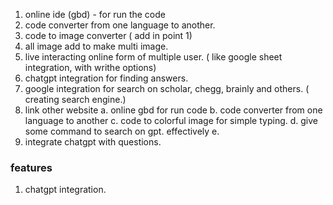 1. online ide (gbd) - for run the code 
2. code converter from one language to another.
3. code to image converter ( add in point 1)
4. all image add to make multi image.
5. live interacting online form of multiple user. ( like google sheet integration, with writhe options)
6. chatgpt integration for finding answers.
7. google integration for search on scholar, chegg, brainly and others. ( creating search engine.)
8. link other website 
    a. online gbd for run code
    b. code converter from one language to another
    c. code to colorful image for simple typing.
    d. give some command to search on gpt. effectively
    e. 
9. integrate chatgpt with questions.



### features
1. chatgpt integration.